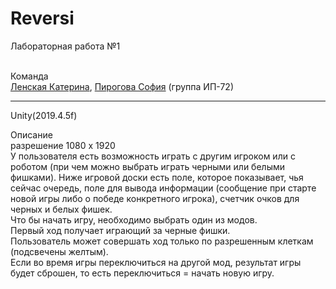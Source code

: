 # Reversi

<p>Лабораторная работа №1

<br>Команда 
<br><a href="https://github.com/YaJProgrammist">Ленская Катерина</a>, <a href="https://github.com/Pyrohova">Пирогова София</a> (группа ИП-72)
<hr>
<p>Unity(2019.4.5f)
  
<p> Описание
<br> разрешение 1080 x 1920
<br> У пользователя есть возможность играть с другим игроком или с роботом (при чем можно выбрать играть черными или белыми фишками). Ниже игровой доски есть поле, которое показывает, чья сейчас очередь, поле для вывода информации (сообщение при старте новой игры либо о победе конкретного игрока), счетчик очков для черных и белых фишек.
<br> Что бы начать игру, необходимо выбрать один из модов.
<br> Первый ход получает играющий за черные фишки.
<br> Пользователь может совершать ход только по разрешенным клеткам (подсвечены желтым).
<br> Если во время игры переключиться на другой мод, результат игры будет сброшен, то есть переключиться = начать новую игру.
